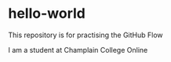 # hello-world
This repository is for practising the GitHub Flow

I am a student at Champlain College Online
